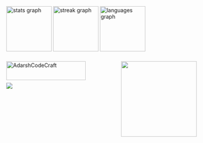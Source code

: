 <div align="left">
  <img src="https://github-readme-stats.vercel.app/api?username=AdarshCodeCraft&hide_title=false&hide_rank=false&show_icons=true&include_all_commits=true&count_private=true&disable_animations=false&theme=dracula&locale=en&hide_border=true" height="120" alt="stats graph"  />
  <img src="https://streak-stats.demolab.com?user=AdarshCodeCraft&locale=en&mode=daily&theme=dracula&hide_border=true&border_radius=5" height="120" alt="streak graph"  />
  <img src="https://github-readme-stats.vercel.app/api/top-langs?username=AdarshCodeCraft&locale=en&hide_title=false&layout=compact&card_width=320&langs_count=5&theme=dracula&hide_border=true" height="120" alt="languages graph"  />
</div>

###

<img align="right" height="200" width="200" src="https://media2.giphy.com/media/0lGd2OXXHe4tFhb7Wh/giphy.webp?cid=790b7611ulb9r3uygzbfowpd87o9dwlmmhjypr3o42k8mnc3&ep=v1_gifs_search&rid=giphy.webp&ct=g"  />

###


###

###

<p><a href="https://www.buymeacoffee.com/AdarshCodeCraft"> <img align="left" src="https://cdn.buymeacoffee.com/buttons/v2/default-yellow.png" height="50" width="210" alt="AdarshCodeCraft" /></a></p><br><br>


###

<img align="left" src="https://profile-counter.glitch.me/AdarshCodeCraft/count.svg?"  />

###

